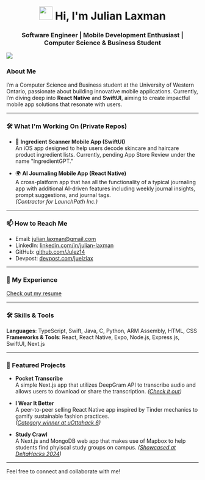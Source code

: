 <h1 align="center"><img src="https://media.giphy.com/media/hvRJCLFzcasrR4ia7z/giphy.gif" width="35"> Hi, I'm Julian Laxman</h1>
<h3 align="center">Software Engineer | Mobile Development Enthusiast | Computer Science & Business Student</h3>

<img src="https://user-images.githubusercontent.com/73097560/115834477-dbab4500-a447-11eb-908a-139a6edaec5c.gif">

### About Me
I’m a Computer Science and Business student at the University of Western Ontario, passionate about building innovative mobile applications. Currently, I’m diving deep into **React Native** and **SwiftUI**, aiming to create impactful mobile app solutions that resonate with users.

---

### 🛠️ What I'm Working On (Private Repos)
- 📘 **Ingredient Scanner Mobile App (SwiftUI)**  
  An iOS app designed to help users decode skincare and haircare product ingredient lists. Currently, pending App Store Review under the name "IngredientGPT."

- 🌍 **AI Journaling Mobile App (React Native)**  
  A cross-platform app that has all the functionality of a typical journaling app with additional AI-driven features including weekly journal insights, prompt suggestions, and journal tags.  
  *(Contractor for LaunchPath Inc.)*

---

### 📫 How to Reach Me
- Email: [julian.laxman@gmail.com](mailto:julian.laxman@gmail.com)
- LinkedIn: [linkedin.com/in/julian-laxman](https://linkedin.com/in/julian-laxman)
- GitHub: [github.com/Julez14](https://github.com/Julez14)
- Devpost: [devpost.com/juelzlax](https://devpost.com/juelzlax)

---

### 📄 My Experience
[Check out my resume](https://drive.google.com/file/d/18LqpC51uylHfd1RjA27QdwCffCGrlKrU/view?usp=sharing)

---

### 🛠️ Skills & Tools
**Languages**: TypeScript, Swift, Java, C, Python, ARM Assembly, HTML, CSS  
**Frameworks & Tools**: React, React Native, Expo, Node.js, Express.js, SwiftUI, Next.js

---

### 🌟 Featured Projects
- **Pocket Transcribe**  
  A simple Next.js app that utilizes DeepGram API to transcribe audio and allows users to download or share the transcription.
  *([Check it out](https://pocket-transcribe.vercel.app))* 

- **I Wear It Better**  
  A peer-to-peer selling React Native app inspired by Tinder mechanics to gamify sustainable fashion practices.  
  *([Category winner at uOttahack 6](https://devpost.com/software/fashion-swipe))*  

- **Study Crawl**  
  A Next.js and MongoDB web app that makes use of Mapbox to help students find phyiscal study groups on campus.
  *([Showcased at DeltaHacks 2024](https://devpost.com/software/study-crawl))*   

---

Feel free to connect and collaborate with me!
